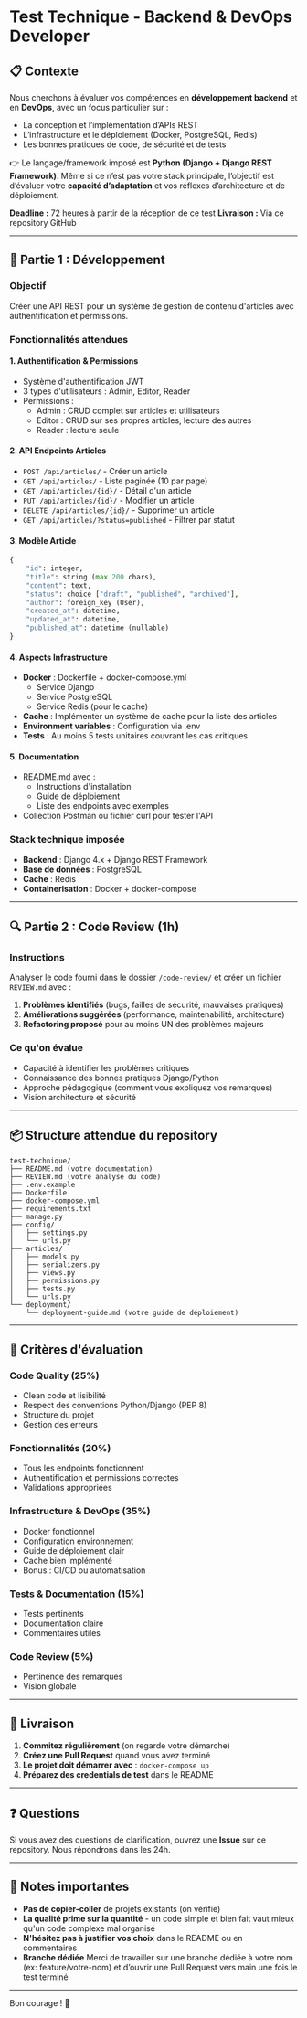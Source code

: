 # Test Technique - Backend & DevOps Developer

## 📋 Contexte

Nous cherchons à évaluer vos compétences en **développement backend** et en **DevOps**, avec un focus particulier sur :

* La conception et l’implémentation d’APIs REST
* L’infrastructure et le déploiement (Docker, PostgreSQL, Redis)
* Les bonnes pratiques de code, de sécurité et de tests

👉 Le langage/framework imposé est **Python (Django + Django REST Framework)**.
Même si ce n’est pas votre stack principale, l’objectif est d’évaluer votre **capacité d’adaptation** et vos réflexes d’architecture et de déploiement.

**Deadline :** 72 heures à partir de la réception de ce test
**Livraison :** Via ce repository GitHub

---

## 🎯 Partie 1 : Développement

### Objectif

Créer une API REST pour un système de gestion de contenu d'articles avec authentification et permissions.

### Fonctionnalités attendues

#### 1. Authentification & Permissions

* Système d'authentification JWT
* 3 types d'utilisateurs : Admin, Editor, Reader
* Permissions :
  * Admin : CRUD complet sur articles et utilisateurs
  * Editor : CRUD sur ses propres articles, lecture des autres
  * Reader : lecture seule

#### 2. API Endpoints Articles
* `POST /api/articles/` - Créer un article
* `GET /api/articles/` - Liste paginée (10 par page)
* `GET /api/articles/{id}/` - Détail d'un article
* `PUT /api/articles/{id}/` - Modifier un article
* `DELETE /api/articles/{id}/` - Supprimer un article
* `GET /api/articles/?status=published` - Filtrer par statut

#### 3. Modèle Article

```python
{
    "id": integer,
    "title": string (max 200 chars),
    "content": text,
    "status": choice ["draft", "published", "archived"],
    "author": foreign_key (User),
    "created_at": datetime,
    "updated_at": datetime,
    "published_at": datetime (nullable)
}
```

#### 4. Aspects Infrastructure

* **Docker** : Dockerfile + docker-compose.yml
  * Service Django
  * Service PostgreSQL
  * Service Redis (pour le cache)
* **Cache** : Implémenter un système de cache pour la liste des articles
* **Environment variables** : Configuration via .env
* **Tests** : Au moins 5 tests unitaires couvrant les cas critiques

#### 5. Documentation
* README.md avec :
  * Instructions d'installation
  * Guide de déploiement
  * Liste des endpoints avec exemples
* Collection Postman ou fichier curl pour tester l'API

### Stack technique imposée
* **Backend** : Django 4.x + Django REST Framework
* **Base de données** : PostgreSQL
* **Cache** : Redis
* **Containerisation** : Docker + docker-compose
---

## 🔍 Partie 2 : Code Review (1h)
### Instructions
Analyser le code fourni dans le dossier `/code-review/` et créer un fichier `REVIEW.md` avec :
1. **Problèmes identifiés** (bugs, failles de sécurité, mauvaises pratiques)
2. **Améliorations suggérées** (performance, maintenabilité, architecture)
3. **Refactoring proposé** pour au moins UN des problèmes majeurs

### Ce qu'on évalue
* Capacité à identifier les problèmes critiques
* Connaissance des bonnes pratiques Django/Python
* Approche pédagogique (comment vous expliquez vos remarques)
* Vision architecture et sécurité
---

## 📦 Structure attendue du repository

```
test-technique/
├── README.md (votre documentation)
├── REVIEW.md (votre analyse du code)
├── .env.example
├── Dockerfile
├── docker-compose.yml
├── requirements.txt
├── manage.py
├── config/
│   ├── settings.py
│   └── urls.py
├── articles/
│   ├── models.py
│   ├── serializers.py
│   ├── views.py
│   ├── permissions.py
│   ├── tests.py
│   └── urls.py
└── deployment/
    └── deployment-guide.md (votre guide de déploiement)
```

---

## 🎯 Critères d'évaluation

### Code Quality (25%)

* Clean code et lisibilité
* Respect des conventions Python/Django (PEP 8)
* Structure du projet
* Gestion des erreurs

### Fonctionnalités (20%)

* Tous les endpoints fonctionnent
* Authentification et permissions correctes
* Validations appropriées

### Infrastructure & DevOps (35%)

* Docker fonctionnel
* Configuration environnement
* Guide de déploiement clair
* Cache bien implémenté
* Bonus : CI/CD ou automatisation

### Tests & Documentation (15%)

* Tests pertinents
* Documentation claire
* Commentaires utiles

### Code Review (5%)

* Pertinence des remarques
* Vision globale

---

## 🚀 Livraison

1. **Commitez régulièrement** (on regarde votre démarche)
2. **Créez une Pull Request** quand vous avez terminé
3. **Le projet doit démarrer avec** : `docker-compose up`
4. **Préparez des credentials de test** dans le README

---

## ❓ Questions
Si vous avez des questions de clarification, ouvrez une **Issue** sur ce repository. Nous répondrons dans les 24h.

---

## 📝 Notes importantes
* **Pas de copier-coller** de projets existants (on vérifie)
* **La qualité prime sur la quantité** - un code simple et bien fait vaut mieux qu'un code complexe mal organisé
* **N'hésitez pas à justifier vos choix** dans le README ou en commentaires
* **Branche dédiée** Merci de travailler sur une branche dédiée à votre nom (ex: feature/votre-nom) et d’ouvrir une Pull Request vers main une fois le test terminé

---

Bon courage ! 🚀
